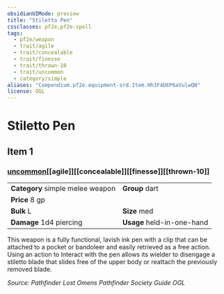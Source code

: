 ```yaml
---
obsidianUIMode: preview
title: "Stiletto Pen"
cssclasses: pf2e,pf2e-spell
tags:
  - pf2e/weapon
  - trait/agile
  - trait/concealable
  - trait/finesse
  - trait/thrown-10
  - trait/uncommon
  - category/simple
aliases: "Compendium.pf2e.equipment-srd.Item.Hh3F4DEP6aVulwQN"
license: OGL
---
```

# Stiletto Pen
## Item 1
### [uncommon](uncommon "Uncommon Rarity Trait")[[agile]][[concealable]][[finesse]][[thrown-10]]

|  |  |
| -- | -- |
| **Category** simple melee weapon | **Group** dart |
| **Price** 8 gp |  |
| **Bulk** L | **Size** med |
| **Damage** 1d4 piercing  | **Usage** held-in-one-hand |



This weapon is a fully functional, lavish ink pen with a clip that can be attached to a pocket or bandoleer and easily retrieved as a free action. Using an action to Interact with the pen allows its wielder to disengage a stiletto blade that slides free of the upper body or reattach the previously removed blade.

*Source: Pathfinder Lost Omens Pathfinder Society Guide*
*OGL*
